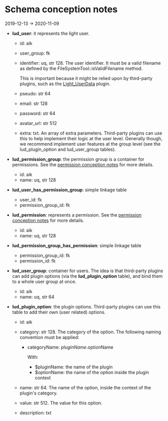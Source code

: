Schema conception notes
===========
2019-12-13 -> 2020-11-09





- **lud_user**: it represents the light user.
    
    - id: aik
    - user_group: fk
    - identifier: uq, str 128. The user identifier. It must be a valid filename as defined by the FileSystemTool::isValidFilename method.
    
        This is important because it might be relied upon by third-party plugins, such as the [Light_UserData](https://github.com/lingtalfi/Light_UserData) plugin.
    - pseudo: str 64
    - email: str 128
    - password: str 64
    - avatar_url: str 512
    - extra: txt. An array of extra parameters. 
        Third-party plugins can use this to help implement their logic at the user level.
        Generally though, we recommend implement user features at the group level (see the lud_plugin_option and lud_user_group tables).

        
- **lud_permission_group**: the permission group is a container for permissions. See the [permission conception notes](https://github.com/lingtalfi/Light_User/blob/master/personal/mydoc/pages/permission-conception-notes.md) for more details.
    - id: aik    
    - name: uq, str 128    
    

- **lud_user_has_permission_group**: simple linkage table
    - user_id: fk    
    - permission_group_id: fk
    

- **lud_permission**: represents a permission. See the [permission conception notes](https://github.com/lingtalfi/Light_User/blob/master/personal/mydoc/pages/permission-conception-notes.md) for more details.
    - id: aik    
    - name: uq, str 128    


- **lud_permission_group_has_permission**: simple linkage table
    - permission_group_id: fk
    - permission_id: fk


- **lud_user_group**: container for users. The idea is that third-party plugins can add plugin options (via the **lud_plugin_option** table), and bind them to a whole user group at once.
    - id: aik    
    - name: uq, str 64
    
    
- **lud_plugin_option**: the plugin options. Third-party plugins can use this table to add their own (user related) options.
    - id: aik        
    - category: str 128. The category of the option. The following naming convention must be applied:
        - categoryName: $pluginName.$optionName
        
            With:
            - $pluginName: the name of the plugin 
            - $optionName: the name of the option inside the plugin context
                
    - name: str 64. The name of the option, inside the context of the plugin's category.
    - value: str 512. The value for this option.             
    - description: txt             